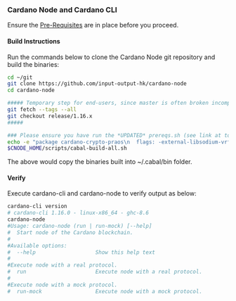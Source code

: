 ### Cardano Node and Cardano CLI

Ensure the [Pre-Requisites](../Common.md#dependencies-and-folder-structure-setup) are in place before you proceed.

#### Build Instructions

Run the commands below to clone the Cardano Node git repository and build the binaries:

``` bash
cd ~/git
git clone https://github.com/input-output-hk/cardano-node
cd cardano-node

##### Temporary step for end-users, since master is often broken incompatible with new networks
git fetch --tags --all
git checkout release/1.16.x
#####

### Please ensure you have run the *UPDATED* prereqs.sh (see link at top of this document) before continuing
echo -e "package cardano-crypto-praos\n  flags: -external-libsodium-vrf" > cabal.project.local
$CNODE_HOME/scripts/cabal-build-all.sh
```

The above would copy the binaries built into ~/.cabal/bin folder.

#### Verify

Execute cardano-cli and cardano-node to verify output as below:

```bash
cardano-cli version
# cardano-cli 1.16.0 - linux-x86_64 - ghc-8.6
cardano-node
#Usage: cardano-node (run | run-mock) [--help]
#  Start node of the Cardano blockchain.
#
#Available options:
#  --help                   Show this help text
#
#Execute node with a real protocol.
#  run                      Execute node with a real protocol.
#
#Execute node with a mock protocol.
#  run-mock                 Execute node with a mock protocol.
